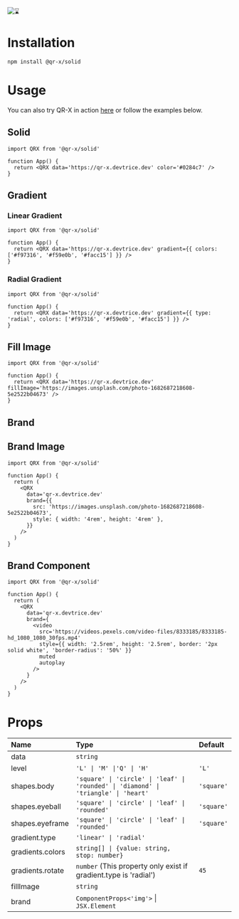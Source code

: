 ![⌛](https://github.com/devtrice/qr-x/assets/26962987/d97e00b9-ddf1-4af7-b1b4-35cd003492d8)

# Installation

```bash
npm install @qr-x/solid
```

# Usage

You can also try QR-X in action [here](https://qr-x.devtrice.dev/#playground) or follow the examples below.

## Solid

```tsx
import QRX from '@qr-x/solid'

function App() {
  return <QRX data='https://qr-x.devtrice.dev' color='#0284c7' />
}
```

## Gradient

### Linear Gradient

```tsx
import QRX from '@qr-x/solid'

function App() {
  return <QRX data='https://qr-x.devtrice.dev' gradient={{ colors: ['#f97316', '#f59e0b', '#facc15'] }} />
}
```

### Radial Gradient

```tsx
import QRX from '@qr-x/solid'

function App() {
  return <QRX data='https://qr-x.devtrice.dev' gradient={{ type: 'radial', colors: ['#f97316', '#f59e0b', '#facc15'] }} />
}
```

## Fill Image

```tsx
import QRX from '@qr-x/solid'

function App() {
  return <QRX data='https://qr-x.devtrice.dev' fillImage='https://images.unsplash.com/photo-1682687218608-5e2522b04673' />
}
```

## Brand

## Brand Image

```tsx
import QRX from '@qr-x/solid'

function App() {
  return (
    <QRX
      data='qr-x.devtrice.dev'
      brand={{
        src: 'https://images.unsplash.com/photo-1682687218608-5e2522b04673',
        style: { width: '4rem', height: '4rem' },
      }}
    />
  )
}
```

## Brand Component

```tsx
import QRX from '@qr-x/solid'

function App() {
  return (
    <QRX
      data='qr-x.devtrice.dev'
      brand={
        <video
          src='https://videos.pexels.com/video-files/8333185/8333185-hd_1080_1080_30fps.mp4'
          style={{ width: '2.5rem', height: '2.5rem', border: '2px solid white', 'border-radius': '50%' }}
          muted
          autoplay
        />
      }
    />
  )
}
```

# Props

| Name             | Type                                                                                | Default    |
| :--------------- | :---------------------------------------------------------------------------------- | :--------- |
| data             | `string`                                                                            |            |
| level            | `'L' \| 'M' \|'Q' \| 'H'`                                                           | `'L'`      |
| shapes.body      | `'square' \| 'circle' \| 'leaf' \| 'rounded' \| 'diamond' \| 'triangle' \| 'heart'` | `'square'` |
| shapes.eyeball   | `'square' \| 'circle' \| 'leaf' \| 'rounded'`                                       | `'square'` |
| shapes.eyeframe  | `'square' \| 'circle' \| 'leaf' \| 'rounded'`                                       | `'square'` |
| gradient.type    | `'linear' \| 'radial'`                                                              |            |
| gradients.colors | `string[] \| {value: string, stop: number}`                                         |            |
| gradients.rotate | `number` (This property only exist if gradient.type is 'radial')                    | `45`       |
| fillImage        | `string`                                                                            |            |
| brand            | `ComponentProps<'img'>` \| `JSX.Element`                                            |            |
